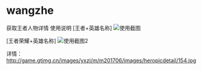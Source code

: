 # wangzhe
获取王者人物详情
使用说明
[王者+英雄名称]
![使用截图](https://github.com/Wyh602683200/wangzhe/assets/155012405/a5387dc5-a032-46f0-8d1f-3693325e63de)

[王者荣耀+英雄名称]
![使用截图2](https://github.com/Wyh602683200/wangzhe/assets/155012405/9053e56b-7b85-46a3-9eef-a673aa29cfd5)


详情：
http://game.gtimg.cn/images/yxzj/m/m201706/images/heropicdetail/154.jpg
